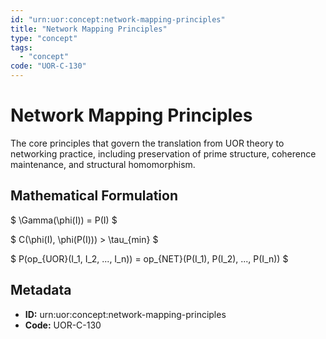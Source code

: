 ```yaml
---
id: "urn:uor:concept:network-mapping-principles"
title: "Network Mapping Principles"
type: "concept"
tags:
  - "concept"
code: "UOR-C-130"
---
```


# Network Mapping Principles

The core principles that govern the translation from UOR theory to networking practice, including preservation of prime structure, coherence maintenance, and structural homomorphism.

## Mathematical Formulation

$
\Gamma(\phi(I)) = P(I)
$

$
C(\phi(I), \phi(P(I))) > \tau_{min}
$

$
P(op_{UOR}(I_1, I_2, ..., I_n)) = op_{NET}(P(I_1), P(I_2), ..., P(I_n))
$

## Metadata

- **ID:** urn:uor:concept:network-mapping-principles
- **Code:** UOR-C-130
